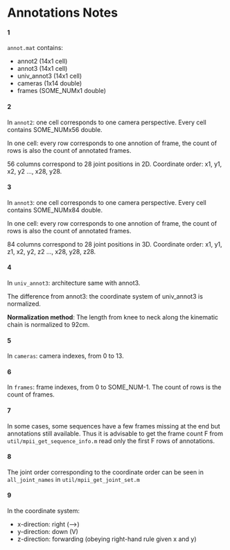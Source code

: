 # Annotations Notes

#### 1

`annot.mat` contains: 

- annot2 (14x1 cell)
- annot3 (14x1 cell)
- univ_annot3 (14x1 cell)
- cameras (1x14 double)
-  frames (SOME_NUMx1 double)

#### 2

In `annot2`: one cell corresponds to one camera perspective. Every cell contains SOME_NUMx56 double.

In one cell: every row corresponds to one annotion of frame, the count of rows is also the count of annotated frames.

56 columns correspond to 28 joint positions in 2D. Coordinate order: x1, y1, x2, y2 ..., x28, y28.

#### 3

In `annot3`: one cell corresponds to one camera perspective. Every cell contains SOME_NUMx84 double.

In one cell: every row corresponds to one annotion of frame, the count of rows is also the count of annotated frames.

84 columns correspond to 28 joint positions in 3D. Coordinate order: x1, y1, z1, x2, y2, z2 ..., x28, y28, z28.

#### 4

In `univ_annot3`: architecture same with annot3.

The difference from annot3: the coordinate system of univ_annot3 is normalized.

**Normalization method**: The length from knee to neck along the kinematic chain is normalized to 92cm.

#### 5

In `cameras`: camera indexes, from 0 to 13.

#### 6
In `frames`: frame indexes, from 0 to SOME_NUM-1. The count of rows is the count of frames.

#### 7
In some cases, some sequences have a few frames missing at the end but annotations still available. Thus it is advisable to get the frame count F from `util/mpii_get_sequence_info.m` read only the first F rows of annotations. 

#### 8
The joint order corresponding to the coordinate order can be seen in `all_joint_names` in `util/mpii_get_joint_set.m`

#### 9
In the coordinate system:

- x-direction: right (-->)
- y-direction: down (V)
- z-direction: forwarding (obeying right-hand rule given x and y)